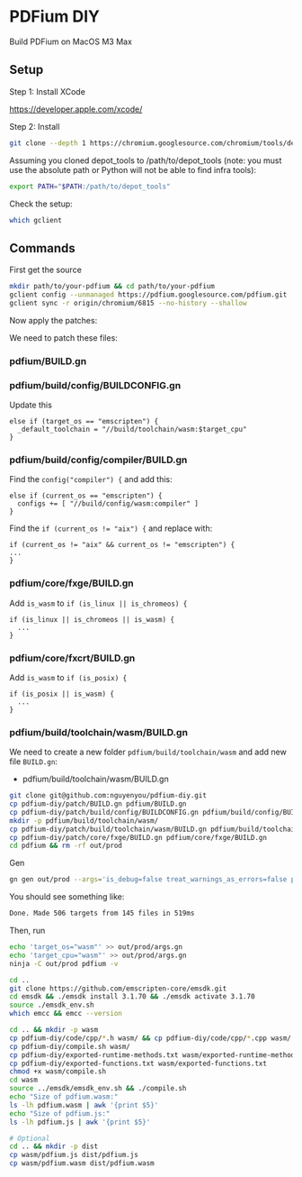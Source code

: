 # PDFium DIY

Build PDFium on MacOS M3 Max

## Setup

Step 1: Install XCode

https://developer.apple.com/xcode/

Step 2: Install

```sh
git clone --depth 1 https://chromium.googlesource.com/chromium/tools/depot_tools.git
```

Assuming you cloned depot_tools to /path/to/depot_tools (note: you must use the absolute path or Python will not be able to find infra tools):

```sh
export PATH="$PATH:/path/to/depot_tools"
```

Check the setup:

```sh
which gclient
```

## Commands

First get the source

```sh
mkdir path/to/your-pdfium && cd path/to/your-pdfium
gclient config --unmanaged https://pdfium.googlesource.com/pdfium.git
gclient sync -r origin/chromium/6815 --no-history --shallow
```

Now apply the patches:

We need to patch these files:

### pdfium/BUILD.gn

### pdfium/build/config/BUILDCONFIG.gn

Update this 

```
else if (target_os == "emscripten") {
  _default_toolchain = "//build/toolchain/wasm:$target_cpu"
}
```

### pdfium/build/config/compiler/BUILD.gn

Find the `config("compiler") {` and add this:

```
else if (current_os == "emscripten") {
  configs += [ "//build/config/wasm:compiler" ]
}
```

Find the `if (current_os != "aix") {` and replace with:

```
if (current_os != "aix" && current_os != "emscripten") {
...
}
```

### pdfium/core/fxge/BUILD.gn

Add `is_wasm` to `if (is_linux || is_chromeos) {`

```
if (is_linux || is_chromeos || is_wasm) {
  ...
}
```

### pdfium/core/fxcrt/BUILD.gn

Add `is_wasm` to `if (is_posix) {`

```
if (is_posix || is_wasm) {
  ...
}
```

### pdfium/build/toolchain/wasm/BUILD.gn

We need to create a new folder `pdfium/build/toolchain/wasm` and add new file `BUILD.gn`:
- pdfium/build/toolchain/wasm/BUILD.gn

```sh
git clone git@github.com:nguyenyou/pdfium-diy.git
cp pdfium-diy/patch/BUILD.gn pdfium/BUILD.gn
cp pdfium-diy/patch/build/config/BUILDCONFIG.gn pdfium/build/config/BUILDCONFIG.gn
mkdir -p pdfium/build/toolchain/wasm/
cp pdfium-diy/patch/build/toolchain/wasm/BUILD.gn pdfium/build/toolchain/wasm/BUILD.gn
cp pdfium-diy/patch/core/fxge/BUILD.gn pdfium/core/fxge/BUILD.gn
cd pdfium && rm -rf out/prod
```

Gen

```sh
gn gen out/prod --args='is_debug=false treat_warnings_as_errors=false pdf_use_skia=false pdf_enable_xfa=false pdf_enable_v8=false is_component_build=false clang_use_chrome_plugins=false pdf_is_standalone=true use_debug_fission=false use_custom_libcxx=false use_sysroot=false pdf_is_complete_lib=true pdf_use_partition_alloc=false is_clang=false symbol_level=0'
```

You should see something like:

```sh
Done. Made 506 targets from 145 files in 519ms
```

Then, run

```sh
echo 'target_os="wasm"' >> out/prod/args.gn
echo 'target_cpu="wasm"' >> out/prod/args.gn
ninja -C out/prod pdfium -v
```

```sh
cd ..
git clone https://github.com/emscripten-core/emsdk.git
cd emsdk && ./emsdk install 3.1.70 && ./emsdk activate 3.1.70
source ./emsdk_env.sh
which emcc && emcc --version
```

```sh
cd .. && mkdir -p wasm
cp pdfium-diy/code/cpp/*.h wasm/ && cp pdfium-diy/code/cpp/*.cpp wasm/
cp pdfium-diy/compile.sh wasm/
cp pdfium-diy/exported-runtime-methods.txt wasm/exported-runtime-methods.txt
cp pdfium-diy/exported-functions.txt wasm/exported-functions.txt
chmod +x wasm/compile.sh
cd wasm
source ../emsdk/emsdk_env.sh && ./compile.sh
echo "Size of pdfium.wasm:"
ls -lh pdfium.wasm | awk '{print $5}'
echo "Size of pdfium.js:"
ls -lh pdfium.js | awk '{print $5}'

# Optional
cd .. && mkdir -p dist
cp wasm/pdfium.js dist/pdfium.js
cp wasm/pdfium.wasm dist/pdfium.wasm
```
